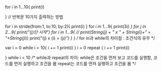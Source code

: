 for i in 1...10{
    print(i)

} // 반복문 10가지 출력하는 방법

for i in stride(from:1, to:10, by:2){
    print(i)
}
for i in 1...9{
    print(3*i)
}
for j in 2...9{
    print("\(j)단 시작")
    for i in 1...9{
     //   print(String(j) + " x " + String(i)+" = "+String(j*i))
        print("\(j) x \(i) = \(j*i)")
    }
} /* for in과 while의 차이점 : 조건식의 유무 */

var i = 0
while i < 10{
    i += 1
    print(i)
}
i = 0
repeat {
    i += 1
    print(i)
    
} while i < 10
/* while과 repeat의 차이: while은 조건을 먼저 보고 코드를 실행함,
코드를 먼저 실행하고 조건을 봄 repeat는 코드를 먼저 실행하고 조건을 봄 */
